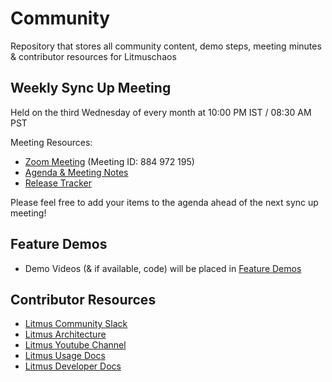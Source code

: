 # Community
Repository that stores all community content, demo steps, meeting minutes &amp; contributor resources for Litmuschaos

## Weekly Sync Up Meeting

Held on the third Wednesday of every month at 10:00 PM IST / 08:30 AM PST 

Meeting Resources: 

- [Zoom Meeting](https://zoom.us/j/884972195) (Meeting ID: 884 972 195)
- [Agenda & Meeting Notes](https://hackmd.io/@YL6JTV4RS8uYhAnI8ya2_g/Litmus-Community-Sync-Up-Meeting-Notes/)
- [Release Tracker](https://github.com/litmuschaos/litmus/projects)

Please feel free to add your items to the agenda ahead of the next sync up meeting! 

## Feature Demos  

- Demo Videos (& if available, code) will be placed in [Feature Demos](/feature-demos)

## Contributor Resources

- [Litmus Community Slack](https://app.slack.com/client/T09NY5SBT/CNXNB0ZTN)
- [Litmus Architecture](https://docs.litmuschaos.io/docs/architecture/)
- [Litmus Youtube Channel](https://www.youtube.com/channel/UCa57PMqmz_j0wnteRa9nCaw)
- [Litmus Usage Docs](https://docs.litmuschaos.io/docs/getstarted/)
- [Litmus Developer Docs](https://docs.litmuschaos.io/docs/devguide/)
